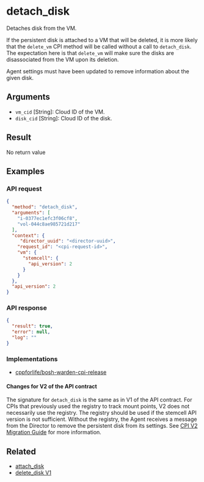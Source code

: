 # detach_disk

Detaches disk from the VM.

If the persistent disk is attached to a VM that will be deleted, it is more likely that the `delete_vm` CPI method will be called without a call to `detach_disk`. The expectation here is that `delete_vm` will make sure the disks are disassociated from the VM upon its deletion.

Agent settings must have been updated to remove information about the given disk.


## Arguments

 * `vm_cid` [String]: Cloud ID of the VM.
 * `disk_cid` [String]: Cloud ID of the disk.


## Result

No return value


## Examples

### API request


```json
{
  "method": "detach_disk",
  "arguments": [
    "i-0377ec1efc3f06cf8",
    "vol-044c8ae985721d217"
  ],
  "context": {
	 "director_uuid": "<director-uuid>",
    "request_id": "<cpi-request-id>",
    "vm": {
      "stemcell": {
        "api_version": 2
      }
    }
  },
  "api_version": 2
}
```

### API response

```json
{
  "result": true,
  "error": null,
  "log": ""
}
```


### Implementations

 * [cppforlife/bosh-warden-cpi-release](https://github.com/cppforlife/bosh-warden-cpi-release/blob/master/src/github.com/cppforlife/bosh-warden-cpi/action/detach_disk.go)

 #### Changes for V2 of the API contract

The signature for `detach_disk` is the same as in V1 of the API contract. For CPIs that previously used the registry to track mount points, V2 does not necessarily use the registry. The registry should be used if the stemcell API version is not sufficient. Without the registry, the Agent receives a message from the Director to remove the persistent disk from its settings. See [CPI V2 Migration Guide](../cpi-api-v2-migration-guide.md) for more information.

## Related

 * [attach_disk](attach-disk.md)
 * [delete_disk V1](delete-disk.md)
